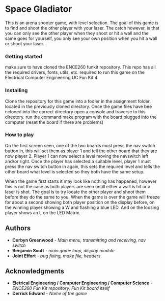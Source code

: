 # Space Gladiator

This is an arena shooter game, with level selection. The goal of this game is to find and shoot the other player with your laser. The catch however, is that you can only see the other player when they shoot or hit a wall and the same goes for yourself, you only see your own position when you hit a wall or shoot your laser.

### Getting started

make sure to have cloned the ENCE260 funkit repository. This repo has all the required drivers, fonts, utils, etc. required to run this game on the Electrical Computer Engineering UC Fun Kit 4.

### Installing

Clone the repository for this game into a fodler in the assignment folder. located in the previously cloned directory.
Once the game files have bee ncloned into the correct directory open a console and traverse to this directory.
run the command make program with the board plugged into the computer (reset the board if there are problems)

### How to play

On the first screen seen, one of the two boards must press the nav switch button in, this will set them as player 1 and tell the other board that they are now player 2.
Player 1 can now select a level moving the navswitch left and/or right.
Once the player has selected a suitable level, player 1 must press the nav switch button in again, this sets the required level and tells the other board what level is selected so they both have the same setup.

When the game first starts it may look like nothing has happened, however this is not the case as both players are seen untill either a wall is hit or a laser is shot.
The goal is to try locate the other player and shoot them before they do the same to you.
When the game is over the game will freeze for about a second showing both player position on the display before, on the winning player showing a W and flashing a blue LED. And on the loosing player shows an L on the LED Matrix.

## Authors

* **Corbyn Greenwood** - *Main menu, transmitting and receiving, nav switch*
* **Benjamin Scott** - *main game loop, display module*
* **Joint Effort** - *bug fixing, make file, headers*

## Acknowledgments

* **Eletrical Engineering / Computer Engineering / Computer Science** - *ENCE260 Fun Kit repository, Fun Kit board itself*
* **Derrick Edward** - *Name of the game*
